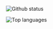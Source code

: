 ![Github status](https://github-readme-stats.vercel.app/api?username=Jok3r182&count_private=true&show_icons=true)

![Top languages](https://github-readme-stats.vercel.app/api/top-langs/?username=Jok3r182&show_icons=true)

